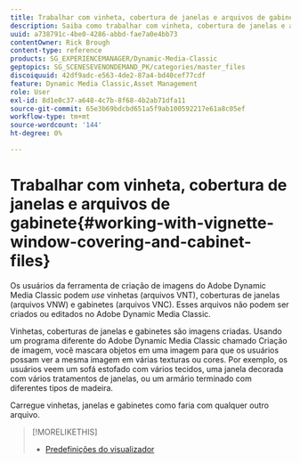 ```yaml
---
title: Trabalhar com vinheta, cobertura de janelas e arquivos de gabinete
description: Saiba como trabalhar com vinheta, cobertura de janelas e arquivos de gabinete no Adobe Dynamic Media Classic.
uuid: a738791c-4be0-4286-abbd-fae7a0e4bb73
contentOwner: Rick Brough
content-type: reference
products: SG_EXPERIENCEMANAGER/Dynamic-Media-Classic
geptopics: SG_SCENESEVENONDEMAND_PK/categories/master_files
discoiquuid: 42df9adc-e563-4de2-87a4-bd40cef77cdf
feature: Dynamic Media Classic,Asset Management
role: User
exl-id: 8d1e0c37-a648-4c7b-8f68-4b2ab71dfa11
source-git-commit: 65e3b69bdcbd651a5f9ab100592217e61a8c05ef
workflow-type: tm+mt
source-wordcount: '144'
ht-degree: 0%

---
```


# Trabalhar com vinheta, cobertura de janelas e arquivos de gabinete{#working-with-vignette-window-covering-and-cabinet-files}

Os usuários da ferramenta de criação de imagens do Adobe Dynamic Media Classic podem *use* vinhetas (arquivos VNT), coberturas de janelas (arquivos VNW) e gabinetes (arquivos VNC). Esses arquivos não podem ser criados ou editados no Adobe Dynamic Media Classic.

Vinhetas, coberturas de janelas e gabinetes são imagens criadas. Usando um programa diferente do Adobe Dynamic Media Classic chamado Criação de imagem, você mascara objetos em uma imagem para que os usuários possam ver a mesma imagem em várias texturas ou cores. Por exemplo, os usuários veem um sofá estofado com vários tecidos, uma janela decorada com vários tratamentos de janelas, ou um armário terminado com diferentes tipos de madeira.

Carregue vinhetas, janelas e gabinetes como faria com qualquer outro arquivo.

>[!MORELIKETHIS]
>
>* [Predefinições do visualizador](application-setup.md#viewer_presets)

